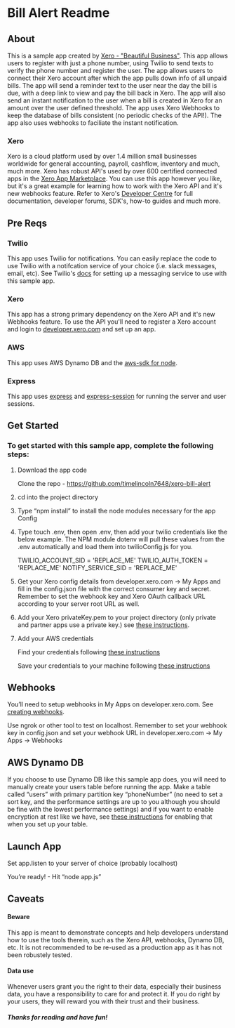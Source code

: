 # Bill Alert Readme


## About
This is a sample app created by [Xero - "Beautiful Business"](https://xero.com). This app allows users to register with just a phone number, using Twilio to send texts to verify the phone number and register the user. The app allows users to connect their Xero account after which the app pulls down info of all unpaid bills. The app will send a reminder text to the user near the day the bill is due, with a deep link to view and pay the bill back in Xero. The app will also send an instant notification to the user when a bill is created in Xero for an amount over the user defined threshold. The app uses Xero Webhooks to keep the database of bills consistent (no periodic checks of the API!). The app also uses webhooks to faciliate the instant notification. 

### Xero
Xero is a cloud platform used by over 1.4 million small businesses worldwide for general accounting, payroll, cashflow, inventory and much, much more. Xero has robust API's used by over 600 certified connected apps in the [Xero App Marketplace](https://www.xero.com/marketplace/). You can use this app however you like, but it's a great example for learning how to work with the Xero API and it's new webhooks feature. Refer to Xero's [Developer Centre](https://developer.xero.com/) for full documentation, developer forums, SDK's, how-to guides and much more. 

## Pre Reqs

### Twilio
This app uses Twilio for notifications. You can easily replace the code to use Twilio with a notifcation service of your choice (i.e. slack messages, email, etc). See Twilio's [docs](https://www.twilio.com/docs/) for setting up a messaging service to use with this sample app.

### Xero
This app has a strong primary dependency on the Xero API and it's new Webhooks feature. To use the API you'll need to register a Xero account and login to [developer.xero.com](developer.xero.com) and set up an app. 

### AWS
This app uses AWS Dynamo DB and the [aws-sdk for node](https://aws.amazon.com/sdk-for-node-js/). 

### Express
This app uses [express](https://www.npmjs.com/package/express) and [express-session](https://www.npmjs.com/package/express-session) for running the server and user sessions.


## Get Started
### To get started with this sample app, complete the following steps:

1. Download the app code

	 Clone the repo - https://github.com/timelincoln7648/xero-bill-alert 

2. cd into the project directory 

3. Type “npm install” to install the node modules necessary for the app Config

4. Type touch .env, then open .env, then add your twilio credentials like the below example. The NPM module dotenv will pull these values from the .env automatically and load them into twilioConfig.js for you. 

    TWILIO_ACCOUNT_SID = 'REPLACE_ME'
    TWILIO_AUTH_TOKEN = 'REPLACE_ME'
    NOTIFY_SERVICE_SID = 'REPLACE_ME'

5. Get your Xero config details from developer.xero.com -> My Apps and fill in the config.json file with the correct consumer key and secret. Remember to set the webhook key and Xero OAuth callback URL according to your server root URL as well. 

6. Add your Xero privateKey.pem to your project directory 
(only private and partner apps use a private key.) 
see [these instructions](https://developer.xero.com/documentation/auth-and-limits/partner-applications). 

7. Add your AWS credentials

	Find your credentials following [these instructions](https://docs.aws.amazon.com/sdk-for-javascript/v2/developer-guide/getting-your-credentials.html)

	Save your credentials to your machine following [these instructions](https://aws.amazon.com/sdk-for-node-js/)


## Webhooks

You’ll need to setup webhooks in My Apps on developer.xero.com. See [creating webhooks](https://developer.xero.com/documentation/webhooks/creating-webhooks).

Use ngrok or other tool to test on localhost.
Remember to set your webhook key in config.json and set your webhook URL in developer.xero.com -> My Apps -> Webhooks

## AWS Dynamo DB

If you choose to use Dynamo DB like this sample app does, you will need to manually create your users table before running the app. Make a table called “users” with primary partition key “phoneNumber” (no need to set a sort key, and the performance settings are up to you although you should be fine with the lowest performance settings) and if you want to enable encryption at rest like we have, see [these instructions](https://docs.aws.amazon.com/amazondynamodb/latest/developerguide/encryption.tutorial.html#encryption.tutorial-console) for enabling that when you set up your table.



## Launch App

Set app.listen to your server of choice (probably localhost)

You’re ready! - Hit “node app.js”



## Caveats

#### Beware
This app is meant to demonstrate concepts and help developers understand how to use the tools therein, such as the Xero API, webhooks, Dynamo DB, etc. It is not recommended to be re-used as a production app as it has not been robustely tested. 

#### Data use
Whenever users grant you the right to their data, especially their business data, you have a responsibility to care for and protect it. If you do right by your users, they will reward you with their trust and their business.

##### Thanks for reading and have fun!

